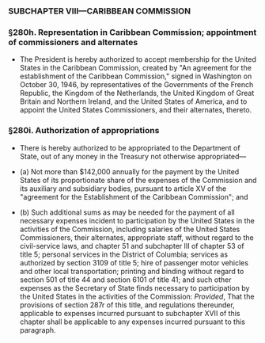 ### SUBCHAPTER VIII—CARIBBEAN COMMISSION

### §280h. Representation in Caribbean Commission; appointment of commissioners and alternates
* The President is hereby authorized to accept membership for the United States in the Caribbean Commission, created by "An agreement for the establishment of the Caribbean Commission," signed in Washington on October 30, 1946, by representatives of the Governments of the French Republic, the Kingdom of the Netherlands, the United Kingdom of Great Britain and Northern Ireland, and the United States of America, and to appoint the United States Commissioners, and their alternates, thereto.

### §280i. Authorization of appropriations
* There is hereby authorized to be appropriated to the Department of State, out of any money in the Treasury not otherwise appropriated—

* (a) Not more than $142,000 annually for the payment by the United States of its proportionate share of the expenses of the Commission and its auxiliary and subsidiary bodies, pursuant to article XV of the "agreement for the Establishment of the Caribbean Commission"; and

* (b) Such additional sums as may be needed for the payment of all necessary expenses incident to participation by the United States in the activities of the Commission, including salaries of the United States Commissioners, their alternates, appropriate staff, without regard to the civil-service laws, and chapter 51 and subchapter III of chapter 53 of title 5; personal services in the District of Columbia; services as authorized by section 3109 of title 5; hire of passenger motor vehicles and other local transportation; printing and binding without regard to section 501 of title 44 and section 6101 of title 41; and such other expenses as the Secretary of State finds necessary to participation by the United States in the activities of the Commission: _Provided_, That the provisions of section 287r of this title, and regulations thereunder, applicable to expenses incurred pursuant to subchapter XVII of this chapter shall be applicable to any expenses incurred pursuant to this paragraph.